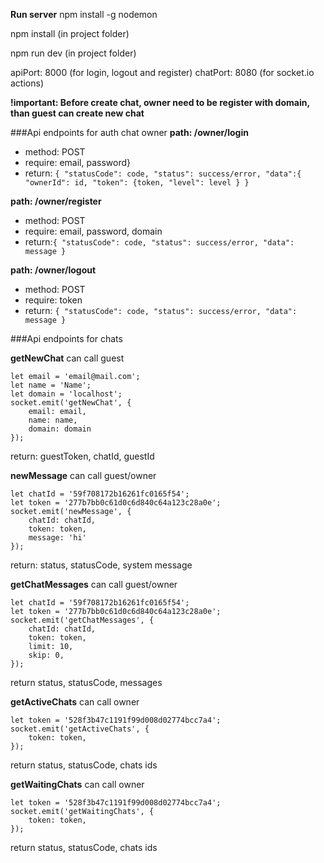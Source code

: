 **Run server**
npm install -g nodemon

npm install (in project folder)

npm run dev (in project folder)

apiPort: 8000 (for login, logout and register)
chatPort: 8080 (for socket.io actions)

**!important: Before create chat, owner need to be register with domain, than guest can create new chat**

###Api endpoints for auth chat owner
**path: /owner/login**
* method: POST
* require: email, password}
* return: `{
               "statusCode": code,
               "status": success/error,
               "data":{
                   "ownerId": id,
                   "token": {token,
                   "level": level
               }
           }`

**path: /owner/register**
* method: POST
* require: email, password, domain
* return:`{
              "statusCode": code,
              "status": success/error,
              "data": message
          }`

**path: /owner/logout**
* method: POST
* require: token
* return: `{
                "statusCode": code,
                "status": success/error,
                "data": message
            }`

###Api endpoints for chats

**getNewChat** can call guest

    let email = 'email@mail.com';
    let name = 'Name';
    let domain = 'localhost';
    socket.emit('getNewChat', {
        email: email,
        name: name,
        domain: domain
    });
return: guestToken, chatId, guestId

**newMessage** can call guest/owner

    let chatId = '59f708172b16261fc0165f54';
    let token = '277b7bb0c61d0c6d840c64a123c28a0e';
    socket.emit('newMessage', {
        chatId: chatId,
        token: token,
        message: 'hi'
    });
return: status, statusCode, system message

**getChatMessages** can call guest/owner

    let chatId = '59f708172b16261fc0165f54';
    let token = '277b7bb0c61d0c6d840c64a123c28a0e';
    socket.emit('getChatMessages', {
        chatId: chatId,
        token: token,
        limit: 10,
        skip: 0,
    });

return status, statusCode, messages

**getActiveChats** can call owner

    let token = '528f3b47c1191f99d008d02774bcc7a4';
    socket.emit('getActiveChats', {
        token: token,
    });

return status, statusCode, chats ids

**getWaitingChats** can call owner

    let token = '528f3b47c1191f99d008d02774bcc7a4';
    socket.emit('getWaitingChats', {
        token: token,
    });

return status, statusCode, chats ids


